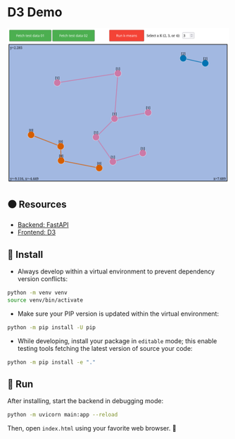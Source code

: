 # D3 Demo
![Example overview](assets/overview.png "Overview")

## :black_circle: Resources
- [Backend: FastAPI](https://fastapi.tiangolo.com/)
- [Frontend: D3](https://d3js.org/)

## :large_blue_circle: Install
- Always develop within a virtual environment to prevent dependency version conflicts:
```bash
python -m venv venv
source venv/bin/activate
```

- Make sure your PIP version is updated within the virtual environment:
```bash
python -m pip install -U pip
```

- While developing, install your package in `editable` mode; this enable testing tools fetching the latest version of source your code:
```bash
python -m pip install -e "."
```

## :red_circle: Run
After installing, start the backend in debugging mode:
```bash
python -m uvicorn main:app --reload
```
Then, open `index.html` using your favorite web browser. :rocket:
